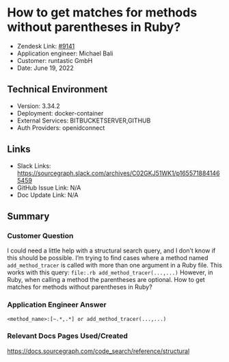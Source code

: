 
# How to get matches for methods without parentheses in Ruby? <!-- Ticket Title  Hint: include keywords to make it searchable -->

- Zendesk Link: [#9141](https://sourcegraph.zendesk.com/agent/tickets/9141)
- Application engineer: Michael Bali
- Customer: runtastic GmbH <!-- Redact if this contains personally identifying information -->
- Date: June 19, 2022

<!-- Data populated from integration, speak to Ben Gordon or Michael Bali if not working -->
<!-- During Internal team trial, fill missing data manually (we are waiting for all data to sync) -->

## Technical Environment
- Version: 3.34.2​
- Deployment: docker-container
- External Services: BITBUCKETSERVER,GITHUB
- Auth Providers: openidconnect


## Links
<!-- Data for application engineer manual entry -->
- Slack Links: https://sourcegraph.slack.com/archives/C02GKJ51WK1/p1655718841465459
- GitHub Issue Link:  N/A
- Doc Update Link: N/A

## Summary
### Customer Question
I could need a little help with a structural search query, and I don’t know if this should be possible.
I’m trying to find cases where a method named `add_method_tracer` is called with more than one argument in a Ruby file.
This works with this query: `file:.rb add_method_tracer(...,...)`
However, in Ruby, when calling a method the parentheses are optional. How to get matches for methods without parentheses in Ruby?

### Application Engineer Answer
```
<method_name>:[~.*,.*] or add_method_tracer(...,...)
```

### Relevant Docs Pages Used/Created
https://docs.sourcegraph.com/code_search/reference/structural
<!-- Once complete, upload a copy to https://github.com/sourcegraph/support-tools-internal/tree/main/resolved-tickets as a .md file -->
<!-- Name the file 9141.md -->
